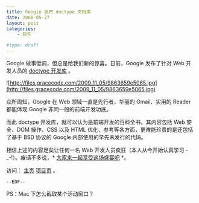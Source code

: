 ```yaml
---
title: Google 发布 doctype 文档库
date: 2008-05-27
layout: post
categories:
    - 软件

#type: draft
---
```


Google 做事低调，但总是给我们新的惊喜。日前，Google 发布了针对 Web 开发人员的  [doctype 开发库](http://code.google.com/doctype/) 。

![http://files.gracecode.com/2009_11_05/9863659e5065.jpg](http://files.gracecode.com/2009_11_05/9863659e5065.jpg)

众所周知，Google 在 Web 领域一直是先行者，华丽的 Gmail、实用的 Reader 都能体现 Google 非同一般的前端开发功底。

而此 doctype 开发库，就可以认为是前端开发的百科全书。其内容包括 Web 安全、DOM 操作、CSS 以及 HTML 优化、参考等各方面，更难能珍贵的是还包括了基于 BSD 协议的 Google 内部使用的早先未发行的代码。

相信上述的内容足矣让任何一名 Web 开发人员疯狂（本人从今开始认真学习 -_-!）。废话不多说，*  [大家来一起享受这场盛宴吧](http://code.google.com/p/doctype/)  *。

访问：  [主页](http://code.google.com/doctype/)   [项目页](http://code.google.com/p/doctype/)  。

`--EOF--`

PS：Mac 下怎么截取某个活动窗口？
